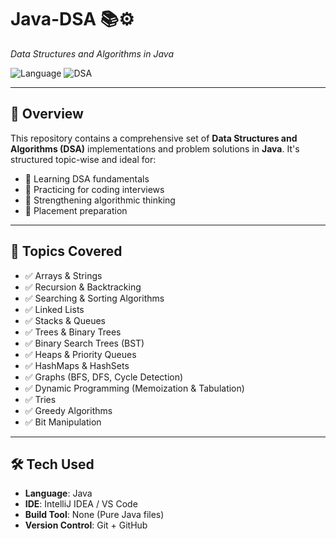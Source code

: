 # Java-DSA 📚⚙️  
_Data Structures and Algorithms in Java_

![Language](https://img.shields.io/badge/Language-Java-blue)
![DSA](https://img.shields.io/badge/DSA-Practice-orange)

---

## 📌 Overview

This repository contains a comprehensive set of **Data Structures and Algorithms (DSA)** implementations and problem solutions in **Java**. It's structured topic-wise and ideal for:

- 📖 Learning DSA fundamentals
- 🧠 Practicing for coding interviews
- 🎯 Strengthening algorithmic thinking
- 💼 Placement preparation

---

## 📂 Topics Covered

- ✅ Arrays & Strings
- ✅ Recursion & Backtracking
- ✅ Searching & Sorting Algorithms
- ✅ Linked Lists
- ✅ Stacks & Queues
- ✅ Trees & Binary Trees
- ✅ Binary Search Trees (BST)
- ✅ Heaps & Priority Queues
- ✅ HashMaps & HashSets
- ✅ Graphs (BFS, DFS, Cycle Detection)
- ✅ Dynamic Programming (Memoization & Tabulation)
- ✅ Tries
- ✅ Greedy Algorithms
- ✅ Bit Manipulation

---

## 🛠️ Tech Used

- **Language**: Java  
- **IDE**: IntelliJ IDEA / VS Code  
- **Build Tool**: None (Pure Java files)  
- **Version Control**: Git + GitHub  
